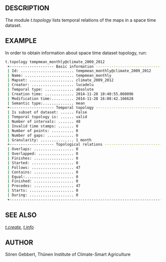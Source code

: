 ## DESCRIPTION

The module *t.topology* lists temporal relations of the maps in a space
time dataset.

## EXAMPLE

In order to obtain information about space time dataset topology, run:

```sh
t.topology tempmean_monthly@climate_2009_2012
 +-------------------- Basic information -------------------------------------+
 | Id: ........................ tempmean_monthly@climate_2009_2012
 | Name: ...................... tempmean_monthly
 | Mapset: .................... climate_2009_2012
 | Creator: ................... lucadelu
 | Temporal type: ............. absolute
 | Creation time: ............. 2014-11-28 10:40:55.060096
 | Modification time:.......... 2014-11-28 16:08:42.166628
 | Semantic type:.............. mean
 +-------------------- Temporal topology -------------------------------------+
 | Is subset of dataset: ...... False
 | Temporal topology is: ...... valid
 | Number of intervals: ....... 48
 | Invalid time stamps: ....... 0
 | Number of points: .......... 0
 | Number of gaps: ............ 0
 | Granularity: ............... 1 month
 +-------------------- Topological relations ---------------------------------+
 | Overlaps: .................. 0
 | Overlapped: ................ 0
 | Finishes: .................. 0
 | Started: ................... 0
 | Follows: ................... 47
 | Contains: .................. 0
 | Equal:...................... 0
 | Finished: .................. 0
 | Precedes: .................. 47
 | Starts: .................... 0
 | During: .................... 0
 +----------------------------------------------------------------------------+
```

## SEE ALSO

*[t.create](t.create.md), [t.info](t.info.md)*

## AUTHOR

Sören Gebbert, Thünen Institute of Climate-Smart Agriculture
